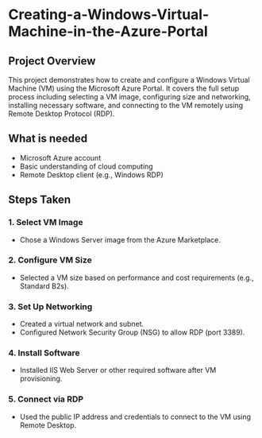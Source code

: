 # Creating-a-Windows-Virtual-Machine-in-the-Azure-Portal
## Project Overview
This project demonstrates how to create and configure a Windows Virtual Machine (VM) using the Microsoft Azure Portal. It covers the full setup process including selecting a VM image, configuring size and networking, installing necessary software, and connecting to the VM remotely using Remote Desktop Protocol (RDP).

## What is needed
-	Microsoft Azure account
-	Basic understanding of cloud computing
-	Remote Desktop client (e.g., Windows RDP)

## Steps Taken
### 1. Select VM Image
- Chose a Windows Server image from the Azure Marketplace.
### 2.	Configure VM Size
-	Selected a VM size based on performance and cost requirements (e.g., Standard B2s).
### 3.	Set Up Networking
-	Created a virtual network and subnet.
-	Configured Network Security Group (NSG) to allow RDP (port 3389).
### 4.	Install Software
-	Installed IIS Web Server or other required software after VM provisioning.
### 5.	Connect via RDP
-	Used the public IP address and credentials to connect to the VM using Remote Desktop.



